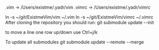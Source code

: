 .vim -> /Users/existme/.yadr/vim
.vimrc -> /Users/existme/.yadr/vimrc


ln -s ~/git/ExistmeVim/vim ~/.vim
ln -s ~/git/ExistmeVim/vimrc ~/.vimrc
After cloning the repository you should run:
git submodule update --init

to move a line one row up/down use Ctrl+j/k

To update all submodules 
git submodule update --remote --merge
